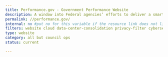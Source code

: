 ```yaml
---
title: Performance.gov - Government Performance Website
description: A window into Federal agencies’ efforts to deliver a smarter, leaner, and more effective government. The site informs the public of the progress underway to cut waste, streamline government, and improve performance.
permalink: //performance.gov/
internal: no #put no for this variable if the resource link does not live on CIO.gov
filters: website cloud data-center-consolidation privacy-filter cybersecurity accessibility shared-services fitara it-spending modernization current
type: website
category: all but council ops
status: current

---
```

